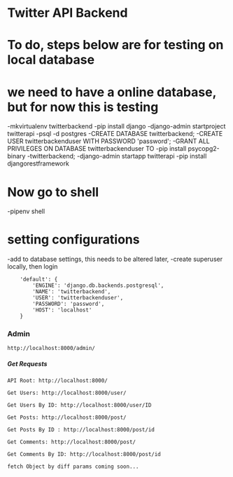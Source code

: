 # Twitter API Backend

# To do, steps below are for testing on local database
# we need to have a online database, but for now this is testing
-mkvirtualenv twitterbackend
-pip install django
-django-admin startproject twitterapi
-psql -d postgres
-CREATE DATABASE twitterbackend;
-CREATE USER twitterbackenduser WITH PASSWORD 'password';
-GRANT ALL PRIVILEGES ON DATABASE twitterbackenduser TO 
-pip install psycopg2-binary
-twitterbackend;
-django-admin startapp twitterapi
-pip install djangorestframework

# Now go to shell

-pipenv shell

# setting configurations
-add to database settings, this needs to be altered later,
-create superuser locally, then login
```
    'default': {
        'ENGINE': 'django.db.backends.postgresql',
        'NAME': 'twitterbackend',
        'USER': 'twitterbackenduser',
        'PASSWORD': 'password',
        'HOST': 'localhost'
    }
```



### Admin

```
http://localhost:8000/admin/

```

##### Get Requests

```
API Root: http://localhost:8000/

Get Users: http://localhost:8000/user/

Get Users By ID: http://localhost:8000/user/ID

Get Posts: http://localhost:8000/post/

Get Posts By ID : http://localhost:8000/post/id

Get Comments: http://localhost:8000/post/

Get Comments By ID: http://localhost:8000/post/id

fetch Object by diff params coming soon...
```
